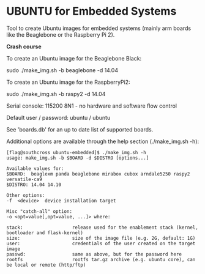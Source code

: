 # UBUNTU for Embedded Systems

Tool to create Ubuntu images for embedded systems (mainly arm boards like the Beaglebone or the Raspberry Pi 2).

**Crash course**

To create an Ubuntu image for the Beaglebone Black:

sudo ./make_img.sh -b beaglebone -d 14.04

To create an Ubuntu image for the RaspberryPi2:

sudo ./make_img.sh -b raspy2 -d 14.04

Serial console: 115200 8N1 - no hardware and software flow control 

Default user / password: ubuntu / ubuntu

See 'boards.db' for an up to date list of supported boards.

Additional options are available through the help section (./make_img.sh -h):

```
[flag@southcross ubuntu-embedded]$ ./make_img.sh -h
usage: make_img.sh -b $BOARD -d $DISTRO [options...]

Available values for:
$BOARD:  beaglexm panda beaglebone mirabox cubox arndale5250 raspy2 versatile-ca9
$DISTRO: 14.04 14.10

Other options:
-f  <device>  device installation target

Misc "catch-all" option:
-o <opt=value[,opt=value, ...]> where:

stack:                  release used for the enablement stack (kernel, bootloader and flask-kernel)
size:                   size of the image file (e.g. 2G, default: 1G)
user:                   credentials of the user created on the target image
passwd:                 same as above, but for the password here
rootfs                  rootfs tar.gz archive (e.g. ubuntu core), can be local or remote (http/ftp)
```

